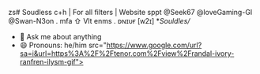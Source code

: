 zs# Soudless c+h | For all filters | Website sppt @Seek67 @loveGaming-GI @Swan-N3on . mfa ⇧ Vlt enms . ᴅɴɪᴜғ [ᴡ2ɪ]
**Souldles/*
- 💬 Ask me about anything
- 😄 Pronouns: he/him
src="https://www.google.com/url?sa=i&url=https%3A%2F%2Ftenor.com%2Fview%2Frandal-ivory-ranfren-ilysm-gif">
